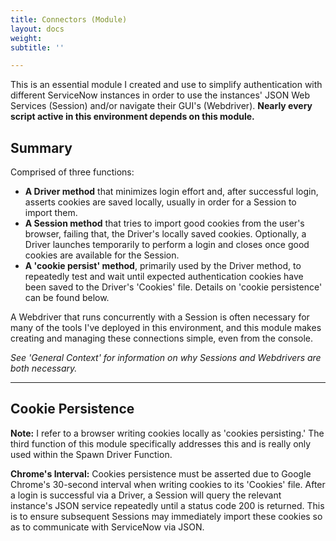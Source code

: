 ```yaml
---
title: Connectors (Module)
layout: docs
weight: 
subtitle: ''

---
```

This is an essential module I created and use to simplify authentication with different ServiceNow instances in order to use the instances' JSON Web Services (Session) and/or navigate their GUI's (Webdriver). **Nearly every script active in this environment depends on this module.**

## Summary

Comprised of three functions:

* **A Driver method** that minimizes login effort and, after successful login, asserts cookies are saved locally, usually in order for a Session to import them.
* **A Session method** that tries to import good cookies from the user's browser, failing that, the Driver's locally saved cookies. Optionally, a Driver launches temporarily to perform a login and closes once good cookies are available for the Session.
* **A 'cookie persist' method**, primarily used by the Driver method, to repeatedly test and wait until expected authentication cookies have been saved to the Driver's 'Cookies' file. Details on 'cookie persistence' can be found below.

A Webdriver that runs concurrently with a Session is often necessary for many of the tools I've deployed in this environment, and this module makes creating and managing these connections simple, even from the console.

_See 'General Context' for information on why Sessions and Webdrivers are both necessary._

<hr />

## Cookie Persistence

**Note:** I refer to a browser writing cookies locally as 'cookies persisting.' The third function of this module specifically addresses this and is really only used within the Spawn Driver Function.

**Chrome's Interval:** Cookies persistence must be asserted due to Google Chrome's 30-second interval when writing cookies to its 'Cookies' file. After a login is successful via a Driver, a Session will query the relevant instance's JSON service repeatedly until a status code 200 is returned. This is to ensure subsequent Sessions may immediately import these cookies so as to communicate with ServiceNow via JSON.
